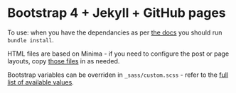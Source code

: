 # Bootstrap 4 + Jekyll + GitHub pages

To use: when you have the dependancies as per
[the docs](https://jekyllrb.com/docs/installation/) you should run
`bundle install`.
    
HTML files are based on Minima - if you need to configure
the post or page layouts, copy [those files](https://github.com/jekyll/minima/tree/master/_layouts) in as needed.
    
Bootstrap variables can be overriden in `_sass/custom.scss` - refer
to the [full list of available values](https://github.com/twbs/bootstrap/blob/v4-dev/scss/_variables.scss).
